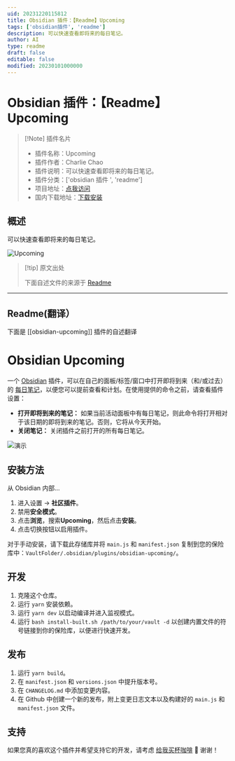 ```yaml
---
uid: 20231220115812
title: Obsidian 插件：【Readme】Upcoming
tags: ['obsidian插件', 'readme']
description: 可以快速查看即将来的每日笔记。
author: AI
type: readme
draft: false
editable: false
modified: 20230101000000
---
```


# Obsidian 插件：【Readme】Upcoming

> [!Note] 插件名片
> - 插件名称：Upcoming
> - 插件作者：Charlie Chao
> - 插件说明：可以快速查看即将来的每日笔记。
> - 插件分类：['obsidian 插件 ', 'readme']
> - 项目地址：[点我访问](https://github.com/charliecm/obsidian-upcoming)
> - 国内下载地址：[下载安装](https://pkmer.cn/products/plugin/pluginMarket/?obsidian-upcoming)

## 概述

可以快速查看即将来的每日笔记。

![Upcoming](https://cdn.pkmer.cn/covers/obsidian-upcoming.gif)

> [!tip] 原文出处
>
>下面自述文件的来源于 [Readme](https://ghproxy.net/https://raw.githubusercontent.com/charliecm/obsidian-upcoming/main/README.md)

---

## Readme(翻译）

下面是 [[obsidian-upcoming]] 插件的自述翻译

# Obsidian Upcoming

一个 [Obsidian](https://obsidian.md) 插件，可以在自己的面板/标签/窗口中打开即将到来（和/或过去）的 [每日笔记](https://help.obsidian.md/Plugins/Daily+notes)，以便您可以提前查看和计划。在使用提供的命令之前，请查看插件设置：

- **打开即将到来的笔记：** 如果当前活动面板中有每日笔记，则此命令将打开相对于该日期的即将到来的笔记。否则，它将从今天开始。
- **关闭笔记：** 关闭插件之前打开的所有每日笔记。

![演示](https://cdn.pkmer.cn/covers/obsidian-upcoming_1_0.gif)

## 安装方法

从 Obsidian 内部...

1. 进入设置 → **社区插件**。
2. 禁用**安全模式**。
3. 点击**浏览**，搜索**Upcoming**，然后点击**安装**。
4. 点击切换按钮以启用插件。

对于手动安装，请下载此存储库并将 `main.js` 和 `manifest.json` 复制到您的保险库中：`VaultFolder/.obsidian/plugins/obsidian-upcoming/`。

## 开发

1. 克隆这个仓库。
2. 运行 `yarn` 安装依赖。
3. 运行 `yarn dev` 以启动编译并进入监视模式。
4. 运行 `bash install-built.sh /path/to/your/vault -d` 以创建内置文件的符号链接到你的保险库，以便进行快速开发。

## 发布

1. 运行 `yarn build`。
2. 在 `manifest.json` 和 `versions.json` 中提升版本号。
3. 在 `CHANGELOG.md` 中添加变更内容。
4. 在 Github 中创建一个新的发布，附上变更日志文本以及构建好的 `main.js` 和 `manifest.json` 文件。

## 支持

如果您真的喜欢这个插件并希望支持它的开发，请考虑 [给我买杯咖啡](https://www.buymeacoffee.com/charliecm) 🙂 谢谢！
